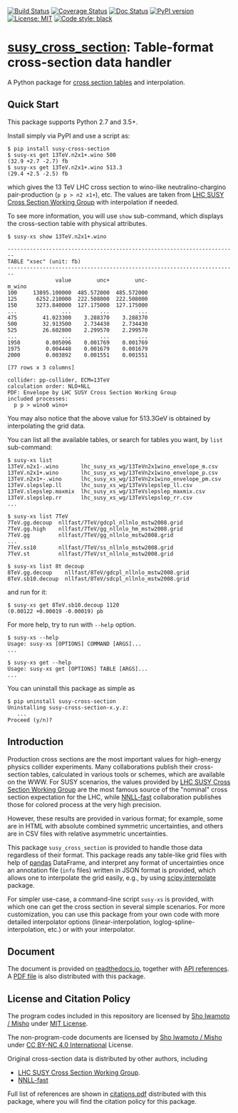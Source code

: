 [![Build Status](https://github.com/misho104/susy_cross_section/actions/workflows/unit-test.yaml/badge.svg?branch=master)](https://github.com/misho104/susy_cross_section/actions/workflows/unit-test.yaml)
[![Coverage Status](https://codecov.io/gh/misho104/susy_cross_section/branch/master/graph/badge.svg)](https://codecov.io/gh/misho104/susy_cross_section)
[![Doc Status](http://readthedocs.org/projects/susy-cross-section/badge/)](https://susy-cross-section.readthedocs.io/)
[![PyPI version](https://badge.fury.io/py/susy-cross-section.svg)](https://badge.fury.io/py/susy-cross-section)
[![License: MIT](https://img.shields.io/badge/License-MIT-ff25d1.svg)](https://github.com/misho104/susy_cross_section/blob/master/LICENSE)
[![Code style: black](https://img.shields.io/badge/code%20style-black-000000.svg)](https://github.com/ambv/black)

[susy_cross_section](https://github.com/misho104/susy_cross_section): Table-format cross-section data handler
=============================================================================================================

A Python package for [cross section tables](https://twiki.cern.ch/twiki/bin/view/LHCPhysics/SUSYCrossSections) and interpolation.

Quick Start
-----------

This package supports Python 2.7 and 3.5+.

Install simply via PyPI and use a script as:

```console
$ pip install susy-cross-section
$ susy-xs get 13TeV.n2x1+.wino 500
(32.9 +2.7 -2.7) fb
$ susy-xs get 13TeV.n2x1+.wino 513.3
(29.4 +2.5 -2.5) fb
```

which gives the 13 TeV LHC cross section to wino-like neutralino-chargino pair-production (`p p > n2 x1+`), etc.
The values are taken from [LHC SUSY Cross Section Working Group](https://twiki.cern.ch/twiki/bin/view/LHCPhysics/SUSYCrossSections13TeVn2x1wino#Envelope_of_CTEQ6_6_and_MSTW_AN1) with interpolation if needed.

To see more information, you will use `show` sub-command, which displays the cross-section table with physical attributes.

```console
$ susy-xs show 13TeV.n2x1+.wino

------------------------------------------------------------------------
TABLE "xsec" (unit: fb)
------------------------------------------------------------------------
               value        unc+        unc-
m_wino
100     13895.100000  485.572000  485.572000
125      6252.210000  222.508000  222.508000
150      3273.840000  127.175000  127.175000
...              ...         ...         ...
475        41.023300    3.288370    3.288370
500        32.913500    2.734430    2.734430
525        26.602800    2.299570    2.299570
...              ...         ...         ...
1950        0.005096    0.001769    0.001769
1975        0.004448    0.001679    0.001679
2000        0.003892    0.001551    0.001551

[77 rows x 3 columns]

collider: pp-collider, ECM=13TeV
calculation order: NLO+NLL
PDF: Envelope by LHC SUSY Cross Section Working Group
included processes:
  p p > wino0 wino+
```

You may also notice that the above value for 513.3GeV is obtained by interpolating the grid data.

You can list all the available tables, or search for tables you want, by `list` sub-command:

```console
$ susy-xs list
13TeV.n2x1-.wino       lhc_susy_xs_wg/13TeVn2x1wino_envelope_m.csv
13TeV.n2x1+.wino       lhc_susy_xs_wg/13TeVn2x1wino_envelope_p.csv
13TeV.n2x1+-.wino      lhc_susy_xs_wg/13TeVn2x1wino_envelope_pm.csv
13TeV.slepslep.ll      lhc_susy_xs_wg/13TeVslepslep_ll.csv
13TeV.slepslep.maxmix  lhc_susy_xs_wg/13TeVslepslep_maxmix.csv
13TeV.slepslep.rr      lhc_susy_xs_wg/13TeVslepslep_rr.csv
...

$ susy-xs list 7TeV
7TeV.gg.decoup  nllfast/7TeV/gdcpl_nllnlo_mstw2008.grid
7TeV.gg.high    nllfast/7TeV/gg_nllnlo_hm_mstw2008.grid
7TeV.gg         nllfast/7TeV/gg_nllnlo_mstw2008.grid
...
7TeV.ss10       nllfast/7TeV/ss_nllnlo_mstw2008.grid
7TeV.st         nllfast/7TeV/st_nllnlo_mstw2008.grid

$ susy-xs list 8t decoup
8TeV.gg.decoup    nllfast/8TeV/gdcpl_nllnlo_mstw2008.grid
8TeV.sb10.decoup  nllfast/8TeV/sdcpl_nllnlo_mstw2008.grid
```

and run for it:

```console
$ susy-xs get 8TeV.sb10.decoup 1120
(0.00122 +0.00019 -0.00019) pb
```

For more help, try to run with `--help` option.

```console
$ susy-xs --help
Usage: susy-xs [OPTIONS] COMMAND [ARGS]...
...

$ susy-xs get --help
Usage: susy-xs get [OPTIONS] TABLE [ARGS]...
...
```

You can uninstall this package as simple as

```console
$ pip uninstall susy-cross-section
Uninstalling susy-cross-section-x.y.z:
   ...
Proceed (y/n)?
```

Introduction
------------

Production cross sections are the most important values for high-energy physics collider experiments.
Many collaborations publish their cross-section tables, calculated in various tools or schemes, which are available on the WWW.
For SUSY scenarios, the values provided by [LHC SUSY Cross Section Working Group](https://twiki.cern.ch/twiki/bin/view/LHCPhysics/SUSYCrossSections) are the most famous source of the "nominal" cross section expectation for the LHC, while [NNLL-fast](https://www.uni-muenster.de/Physik.TP/~akule_01/nnllfast/) collaboration publishes those for colored process at the very high precision.

However, these results are provided in various format; for example, some are in HTML with absolute combined symmetric uncertainties, and others are in CSV files with relative asymmetric uncertainties.

This package `susy_cross_section` is provided to handle those data regardless of their format.
This package reads any table-like grid files with help of [pandas](https://pandas.pydata.org/) DataFrame, and interpret any format of uncertainties once an annotation file  (`info` files) written in JSON format is provided, which allows one to interpolate the grid easily, e.g., by using [scipy.interpolate](https://docs.scipy.org/doc/scipy/reference/interpolate.html) package.

For simpler use-case, a command-line script `susy-xs` is provided, with which one can get the cross section in several simple scenarios.
For more customization, you can use this package from your own code with more detailed interpolator options (linear-interpolation, loglog-spline-interpolation, etc.) or with your interpolator.

Document
--------

The document is provided on [readthedocs.io](https://susy-cross-section.readthedocs.io), together with [API references](https://susy-cross-section.readthedocs.io/en/latest/api_reference.html).
A [PDF file](https://github.com/misho104/susy_cross_section/blob/master/docs/doc.pdf) is also distributed with this package.

License and Citation Policy
---------------------------

The program codes included in this repository are licensed by [Sho Iwamoto / Misho](https://www.misho-web.com) under [MIT License](https://github.com/misho104/SUSY_cross_section/blob/master/LICENSE).

The non-program-code documents are licensed by [Sho Iwamoto / Misho](https://www.misho-web.com) under [CC BY-NC 4.0 International](https://creativecommons.org/licenses/by-nc/4.0/) License.

Original cross-section data is distributed by other authors, including

* [LHC SUSY Cross Section Working Group](https://twiki.cern.ch/twiki/bin/view/LHCPhysics/SUSYCrossSections).
* [NNLL-fast](https://www.uni-muenster.de/Physik.TP/~akule_01/nnllfast/)

Full list of references are shown in [citations.pdf](https://github.com/misho104/susy_cross_section/blob/master/contrib/citations.pdf) distributed with this package, where you will find the citation policy for this package.
